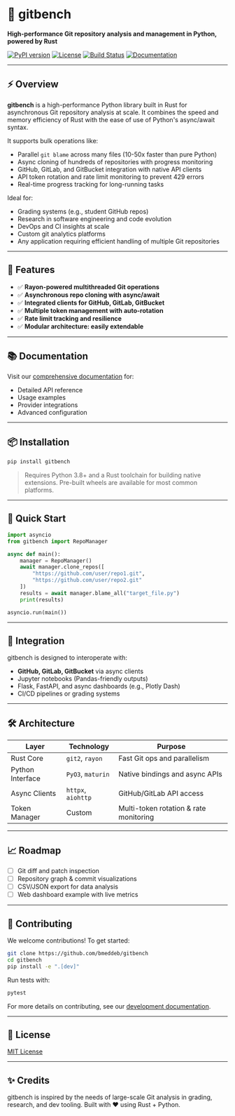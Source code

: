 # 🚀 gitbench

**High-performance Git repository analysis and management in Python, powered by Rust**

[![PyPI version](https://img.shields.io/pypi/v/gitbench)](https://pypi.org/project/gitbench/)
[![License](https://img.shields.io/github/license/bmeddeb/gitbench)](LICENSE)
[![Build Status](https://img.shields.io/github/actions/workflow/status/bmeddeb/gitbench/ci.yml)](https://github.com/bmeddeb/gitbench/actions)
[![Documentation](https://img.shields.io/badge/docs-available-brightgreen)](https://bmeddeb.github.io/gitbench/)

---

## ⚡ Overview

**gitbench** is a high-performance Python library built in Rust for asynchronous Git repository analysis at scale. It combines the speed and memory efficiency of Rust with the ease of use of Python's async/await syntax.

It supports bulk operations like:

- Parallel `git blame` across many files (10-50x faster than pure Python)
- Async cloning of hundreds of repositories with progress monitoring
- GitHub, GitLab, and GitBucket integration with native API clients
- API token rotation and rate limit monitoring to prevent 429 errors
- Real-time progress tracking for long-running tasks

Ideal for:

- Grading systems (e.g., student GitHub repos)
- Research in software engineering and code evolution
- DevOps and CI insights at scale
- Custom git analytics platforms
- Any application requiring efficient handling of multiple Git repositories

---

## 🔧 Features

- ✅ **Rayon-powered multithreaded Git operations**
- ✅ **Asynchronous repo cloning with async/await**
- ✅ **Integrated clients for GitHub, GitLab, GitBucket**
- ✅ **Multiple token management with auto-rotation**
- ✅ **Rate limit tracking and resilience**
- ✅ **Modular architecture: easily extendable**

---

## 📚 Documentation

Visit our [comprehensive documentation](https://bmeddeb.github.io/gitbench/) for:
- Detailed API reference
- Usage examples
- Provider integrations
- Advanced configuration

---

## 📦 Installation

```bash
pip install gitbench
```

> Requires Python 3.8+ and a Rust toolchain for building native extensions.
> Pre-built wheels are available for most common platforms.

---

## 🚀 Quick Start

```python
import asyncio
from gitbench import RepoManager

async def main():
    manager = RepoManager()
    await manager.clone_repos([
        "https://github.com/user/repo1.git",
        "https://github.com/user/repo2.git"
    ])
    results = await manager.blame_all("target_file.py")
    print(results)

asyncio.run(main())
```

---

## 🔌 Integration

gitbench is designed to interoperate with:

- **GitHub, GitLab, GitBucket** via async clients
- Jupyter notebooks (Pandas-friendly outputs)
- Flask, FastAPI, and async dashboards (e.g., Plotly Dash)
- CI/CD pipelines or grading systems

---

## 🛠 Architecture

| Layer            | Technology    | Purpose                                      |
|------------------|---------------|----------------------------------------------|
| Rust Core        | `git2`, `rayon` | Fast Git ops and parallelism                |
| Python Interface | `PyO3`, `maturin` | Native bindings and async APIs             |
| Async Clients    | `httpx`, `aiohttp` | GitHub/GitLab API access                   |
| Token Manager    | Custom        | Multi-token rotation & rate monitoring       |

---

## 📈 Roadmap

- [ ] Git diff and patch inspection
- [ ] Repository graph & commit visualizations
- [ ] CSV/JSON export for data analysis
- [ ] Web dashboard example with live metrics

---

## 🤝 Contributing

We welcome contributions! To get started:

```bash
git clone https://github.com/bmeddeb/gitbench
cd gitbench
pip install -e ".[dev]"
```

Run tests with:

```bash
pytest
```

For more details on contributing, see our [development documentation](https://bmeddeb.github.io/gitbench/development/architecture/).

---

## 📄 License

[MIT License](LICENSE)

---

## ✨ Credits

gitbench is inspired by the needs of large-scale Git analysis in grading, research, and dev tooling. Built with ❤️ using Rust + Python.
